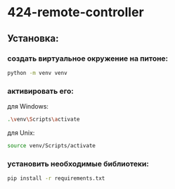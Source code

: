 # 424-remote-controller

## Установка:

### создать виртуальное окружение на питоне:
```bash
python -m venv venv
```
### активировать его:
для Windows:
```bash
.\venv\Scripts\activate
```
для Unix:
```bash
source venv/Scripts/activate
```
### установить необходимые библиотеки:
```bash
pip install -r requirements.txt
```
